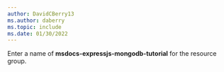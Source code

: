 ```yaml
---
author: DavidCBerry13
ms.author: daberry
ms.topic: include
ms.date: 01/30/2022
---
```

Enter a name of **msdocs-expressjs-mongodb-tutorial** for the resource group.